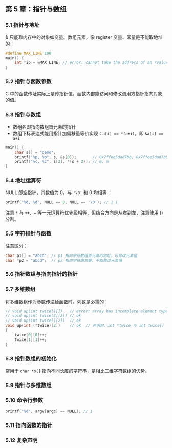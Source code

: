 ## 第 5 章：指针与数组

### 5.1 指针与地址

& 只能取内存中的对象如变量、数组元素，像 register 变量、常量是不能取地址的：

```c
#define MAX_LINE 100
main() {
    int *ip = &MAX_LINE; // error: cannot take the address of an rvalue of type 'int'
}
```

### 5.2 指针与函数参数

C 中的函数传址实际上是传指针值，函数内部能访问和修改调用方指针指向对象的值。

### 5.3 指针与数组

- 数组名即指向数组首元素的指针
- 数组下标表达式能用指针加偏移量等价实现：`a[i] == *(a+i)`，即 `&a[i] == a+i`

```c
main() {
    char s[] = "demo";
    printf("%p, %p", s, &s[0]);       // 0x7ffee5dad7bb, 0x7ffee5dad7bb
    printf("%c, %c", s[2], *(s + 2)); // m, m
}
```

### 5.4 地址运算符

NULL 即空指针，其数值为 0，与 `'\0'` 和 0 均相等：

```c
printf("%d, %d", NULL == 0, NULL == '\0'); // 1 1
```

注意 `*` 与 `++`、`—` 等一元运算符优先级相等，但结合方向是从右到左，注意使用 () 分割。

### 5.5 字符指针与函数

注意区分：

```c
char p1[] = "abcd"; // p1 指向字符数组首元素的地址，可修改元素值
char *p2 = "abcd";  // p2 指向字符串常量，不能修改元素值
```

### 5.6 指针数组与指向指针的指针

### 5.7 多维数组

将多维数组作为参数传递给函数时，列数是必需的：

```c
// void up(int twice[][])   // error: array has incomplete element type 'int []'
// void up(int twice[2][2]) // ok
// void up(int twice[][2])  // ok
void up(int (*twice)[2])    // ok  // 声明时，int *twice 与 int twice[] 等价，注意 [] 优先级更高
{
    twice[0][0]++;
    twice[1][1]++;
}
```

### 5.8 指针数组的初始化

常用于 `char *s[]` 指向不同长度的字符串，是相比二维字符数组的优势。

### 5.9 指针与多维数组

### 5.10 命令行参数

```c
printf("%d", argv[argc] == NULL); // 1
```

### 5.11 指向函数的指针

### 5.12 复杂声明